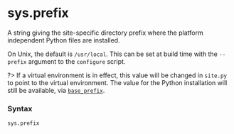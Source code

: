 # sys.prefix

A string giving the site-specific directory prefix where the platform independent Python files are installed.

On Unix, the default is `/usr/local`. This can be set at build time with the `--prefix` argument to the `configure` script.

?> If a virtual environment is in effect, this value will be changed in `site.py` to point to the virtual environment. The value for the Python installation will still be available, via [`base_prefix`](/modules/sys/base_prefix.md).

### Syntax

```python
sys.prefix
```